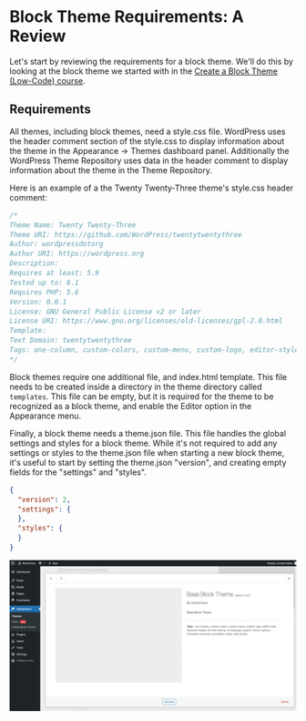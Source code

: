 # Block Theme Requirements: A Review

Let's start by reviewing the requirements for a block theme. We'll do this by looking at the block theme we started with in the [Create a Block Theme (Low-Code) course](https://learn.wordpress.org/create-a-block-theme/).

## Requirements



All themes, including block themes, need a style.css file. WordPress uses the header comment section of the style.css to display information about the theme in the Appearance -> Themes dashboard panel. Additionally the WordPress Theme Repository uses data in the header comment to display information about the theme in the Theme Repository.

Here is an example of a the Twenty Twenty-Three theme's style.css header comment:

```css
/*
Theme Name: Twenty Twenty-Three
Theme URI: https://github.com/WordPress/twentytwentythree
Author: wordpressdotorg
Author URI: https://wordpress.org
Description:
Requires at least: 5.9
Tested up to: 6.1
Requires PHP: 5.6
Version: 0.0.1
License: GNU General Public License v2 or later
License URI: https://www.gnu.org/licenses/old-licenses/gpl-2.0.html
Template:
Text Domain: twentytwentythree
Tags: one-column, custom-colors, custom-menu, custom-logo, editor-style, featured-images, full-site-editing, rtl-language-support, theme-options, threaded-comments, translation-ready, wide-blocks
*/
```

Block themes require one additional file, and index.html template. This file needs to be created inside a directory in the theme directory called `templates`. This file can be empty, but it is required for the theme to be recognized as a block theme, and enable the Editor option in the Appearance menu.

Finally, a block theme needs a theme.json file. This file handles the global settings and styles for a block theme. While it's not required to add any settings or styles to the theme.json file when starting a new block theme, it's useful to start by setting the theme.json "version", and creating empty fields for the "settings" and "styles".

```json
{
  "version": 2,
  "settings": {
  },
  "styles": {
  }
}
```

![Minimum theme requirements for a block theme](/images/module-01/base-block-theme-01.png)